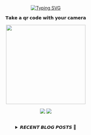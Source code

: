 
<div align="center">
  <br><br><br>
  <a href="https://beomcoder.tistory.com">
    <img src="https://readme-typing-svg.demolab.com?font=Fira+Code&pause=1000&color=B1F767&center=true&vCenter=true&width=435&lines=I'm+Beomwon+Lee%2C;AI+engineer%2C;interested+in+coding." alt="Typing SVG" />
  </a>
  
  <br>
  <p>𝗧𝗮𝗸𝗲 𝗮 𝗾𝗿 𝗰𝗼𝗱𝗲 𝘄𝗶𝘁𝗵 𝘆𝗼𝘂𝗿 𝗰𝗮𝗺𝗲𝗿𝗮</p>
  <p align="center">
    <img width="250" height="250" src="https://github.com/beomwon/beomwon/assets/38881094/3c7a0ddd-6f4a-4531-86cf-b535fecff91c">
  </p>
  
  <p align="center"><a href="https://beomcoder.tistory.com/"><img src="https://img.shields.io/badge/blog-A9BCF5?style=flat-square&logo=Undertale&logoColor=white&link=https://beomcoder.tistory.com/"/></a>  <a href="mailto:viva.beom@gmail.com"><img src="https://img.shields.io/badge/mail-D0A9F5?style=flat-square&logo=Gmail&logoColor=white&link=mailto:viva.beom@gmail.com"/></a></p>
  <br>

  <details>
  <summary>𝙍𝙀𝘾𝙀𝙉𝙏 𝘽𝙇𝙊𝙂 𝙋𝙊𝙎𝙏𝙎 🚩</summary>
  <br>
  <div markdown="1">

  |index|date|title|
  |:---:|---|---|
|1|2024/07/24|[[무료 채굴] TON COMMUNITY에서 추천한 Musk Empire](https://beomcoder.tistory.com/132)|
|2|2024/07/23|[24년 마지막 투자 가치가 있는 노드(Lumia) 추천 (50달러 1일 내 페이백)](https://beomcoder.tistory.com/131)|
|3|2024/06/19|[[매우 극초기 무료 채굴] 24년 6월 19일에 나온 무료 채굴 어플 'sunwaves token'](https://beomcoder.tistory.com/130)|
|4|2024/06/17|[[상장 확정] 무료 토큰 채굴 텔레그램에서 밀어주는 'YES COIN' , 'TAPSWAP'](https://beomcoder.tistory.com/119)|
|5|2024/06/17|[[DEFIN 자원공유 채굴] 제 2의 IO COIN &quot;TITAN NETWORK&quot;](https://beomcoder.tistory.com/129)|
|6|2024/06/13|[[사전 예약] GRASS형태의 무료 채굴 노드 'MULTISYNQ'](https://beomcoder.tistory.com/128)|
|7|2024/06/12|[[극극 초반 무료채굴] 톤기반 스트리밍서비스 채굴 코인 'W3BFLIX'](https://beomcoder.tistory.com/127)|
|8|2024/06/12|[[무료 에어드랍] 텔레그램 50000달러 NOT코인 이벤트](https://beomcoder.tistory.com/126)|
</div>
</details>
</div>
